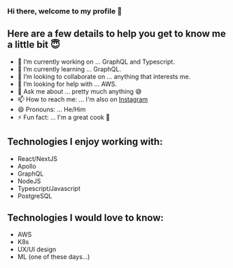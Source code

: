 ### Hi there, welcome to my profile 👋

## Here are a few details to help you get to know me a little bit 😇

- 🔭 I’m currently working on ... GraphQL and Typescript.
- 🌱 I’m currently learning ... GraphQL.
- 👯 I’m looking to collaborate on ... anything that interests me.
- 🤔 I’m looking for help with ... AWS.
- 💬 Ask me about ... pretty much anything 😅
- 📫 How to reach me: ... I'm also on [Instagram](https://www.instagram.com/kevinraleie/)
- 😄 Pronouns: ... He/Him
- ⚡ Fun fact: ... I'm a great cook 🥗

## Technologies I enjoy working with:

- React/NextJS
- Apollo
- GraphQL
- NodeJS
- Typescript/Javascript
- PostgreSQL

## Technologies I would love to know:

- AWS
- K8s
- UX/UI design
- ML (one of these days...)
